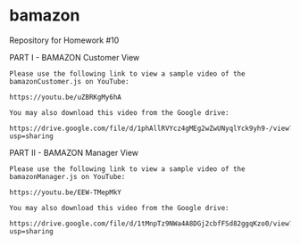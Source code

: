 # bamazon
Repository for Homework #10

PART I - BAMAZON Customer View

	Please use the following link to view a sample video of the bamazonCustomer.js on YouTube:

	https://youtu.be/uZBRKgMy6hA

	You may also download this video from the Google drive:

	https://drive.google.com/file/d/1phAllRVYcz4gMEg2wZwUNyqlYck9yh9-/view?usp=sharing


PART II - BAMAZON Manager View

	Please use the following link to view a sample video of the bamazonManager.js on YouTube:

	https://youtu.be/EEW-TMepMkY

	You may also download this video from the Google drive:

	https://drive.google.com/file/d/1tMnpTz9NWa4A8DGj2cbfFSd82ggqKzo0/view?usp=sharing




